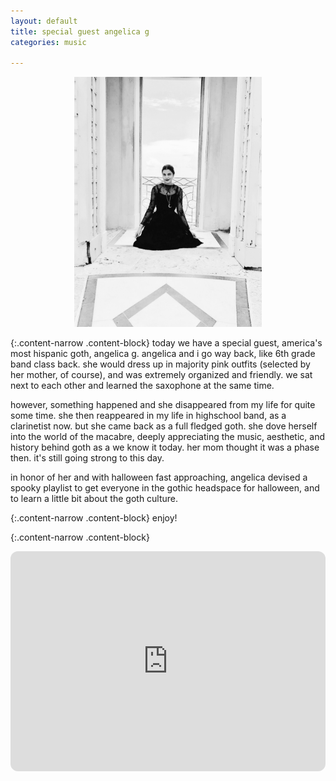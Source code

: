 ```yaml
---
layout: default
title: special guest angelica g
categories: music

---
```


<figure><center>
  <img style="max-width: 300px; height: auto; "  src="/images/guests/angelica.jpg" />
</center></figure>

{:.content-narrow .content-block}
today we have a special guest, america's most hispanic goth, angelica g. angelica and i go way back, like 6th grade band class back. she would dress up in majority pink outfits (selected by her mother, of course), and was extremely organized and friendly. we sat next to each other and learned the saxophone at the same time.

however, something happened and she disappeared from my life for quite some time. she then reappeared in my life in highschool band, as a clarinetist now. but she came back as a full fledged goth. she dove herself into the world of the macabre, deeply appreciating the music, aesthetic, and history behind goth as a we know it today. her mom thought it was a phase then. it's still going strong to this day.

in honor of her and with halloween fast approaching, angelica devised a spooky playlist to get everyone in the gothic headspace for halloween, and to learn a little bit about the goth culture.

{:.content-narrow .content-block}
enjoy!


{:.content-narrow .content-block}
<iframe style="border-radius:12px" src="https://open.spotify.com/embed/playlist/7EGVTR2ZnV6ZdO9vm0WJgv?utm_source=generator" width="100%" height="352" frameBorder="0" allowfullscreen="" allow="autoplay; clipboard-write; encrypted-media; fullscreen; picture-in-picture" loading="lazy"></iframe>

